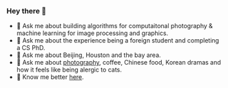 ### Hey there 👋

- 💬 Ask me about building algorithms for computaitonal photography & machine learning for image processing and graphics.
- 💬 Ask me about the experience being a foreign student and completing a CS PhD.
- 💬 Ask me about Beijing, Houston and the bay area.
- 💬 Ask me about [photography](https://www.flickr.com/photos/ceciliavision/albums), coffee, Chinese food, Korean dramas and how it feels like being alergic to cats.
- 🤝 Know me better [here](http://eecs.berkeley.edu/~cecilia77).

<!--
**ceciliavision/ceciliavision** is a ✨ _special_ ✨ repository because its `README.md` (this file) appears on your GitHub profile.

Here are some ideas to get you started:

- 🔭 I’m currently working on ...
- 🌱 I’m currently learning ...
- 👯 I’m looking to collaborate on ...
- 🤔 I’m looking for help with ...
- 💬 Ask me about ...
- 📫 How to reach me: ...
- 😄 Pronouns: ...
- ⚡ Fun fact: ...
-->
